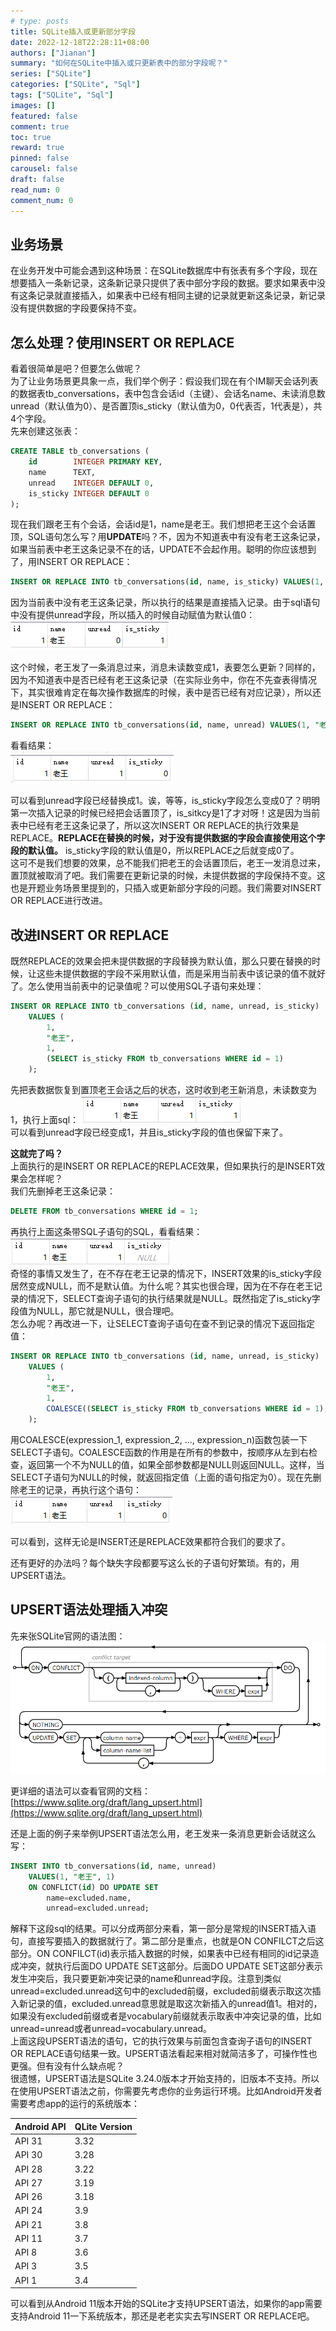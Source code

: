 ```yaml
---
# type: posts 
title: SQLite插入或更新部分字段
date: 2022-12-18T22:28:11+08:00
authors: ["Jianan"]
summary: "如何在SQLite中插入或只更新表中的部分字段呢？"
series: ["SQLite"]
categories: ["SQLite", "Sql"]
tags: ["SQLite", "Sql"]
images: []
featured: false
comment: true
toc: true
reward: true
pinned: false
carousel: false
draft: false
read_num: 0
comment_num: 0 
---
```


## 业务场景
在业务开发中可能会遇到这种场景：在SQLite数据库中有张表有多个字段，现在想要插入一条新记录，这条新记录只提供了表中部分字段的数据。要求如果表中没有这条记录就直接插入，如果表中已经有相同主键的记录就更新这条记录，新记录没有提供数据的字段要保持不变。  

## 怎么处理？使用INSERT OR REPLACE
看着很简单是吧？但要怎么做呢？  
为了让业务场景更具象一点，我们举个例子：假设我们现在有个IM聊天会话列表的数据表tb_conversations，表中包含会话id（主键）、会话名name、未读消息数unread（默认值为0）、是否置顶is_sticky（默认值为0，0代表否，1代表是），共4个字段。  
先来创建这张表：
```sql
CREATE TABLE tb_conversations (
    id        INTEGER PRIMARY KEY,
    name      TEXT,
    unread    INTEGER DEFAULT 0,
    is_sticky INTEGER DEFAULT 0
);
```
现在我们跟老王有个会话，会话id是1，name是老王。我们想把老王这个会话置顶，SQL语句怎么写？用**UPDATE**吗？不，因为不知道表中有没有老王这条记录，如果当前表中老王这条记录不在的话，UPDATE不会起作用。聪明的你应该想到了，用INSERT OR REPLACE：
```sql
INSERT OR REPLACE INTO tb_conversations(id, name, is_sticky) VALUES(1, "老王", 1);
```
因为当前表中没有老王这条记录，所以执行的结果是直接插入记录。由于sql语句中没有提供unread字段，所以插入的时候自动赋值为默认值0：  
![首次插入记录](%E9%A6%96%E6%AC%A1%E6%8F%92%E5%85%A5%E8%AE%B0%E5%BD%95.png)  

这个时候，老王发了一条消息过来，消息未读数变成1，表要怎么更新？同样的，因为不知道表中是否已经有老王这条记录（在实际业务中，你在不先查表得情况下，其实很难肯定在每次操作数据库的时候，表中是否已经有对应记录），所以还是INSERT OR REPLACE：
```sql
INSERT OR REPLACE INTO tb_conversations(id, name, unread) VALUES(1, "老王", 1);
```
看看结果：  
![覆盖插入记录](%E8%A6%86%E7%9B%96%E6%8F%92%E5%85%A5%E8%AE%B0%E5%BD%95.png)  

可以看到unread字段已经替换成1。诶，等等，is_sticky字段怎么变成0了？明明第一次插入记录的时候已经把会话置顶了，is_sitkcy是1了才对呀！这是因为当前表中已经有老王这条记录了，所以这次INSERT OR REPLACE的执行效果是REPLACE。**REPLACE在替换的时候，对于没有提供数据的字段会直接使用这个字段的默认值。** is_sticky字段的默认值是0，所以REPLACE之后就变成0了。  
这可不是我们想要的效果，总不能我们把老王的会话置顶后，老王一发消息过来，置顶就被取消了吧。我们需要在更新记录的时候，未提供数据的字段保持不变。这也是开题业务场景里提到的，只插入或更新部分字段的问题。我们需要对INSERT OR REPLACE进行改进。

## 改进INSERT OR REPLACE
既然REPLACE的效果会把未提供数据的字段替换为默认值，那么只要在替换的时候，让这些未提供数据的字段不采用默认值，而是采用当前表中该记录的值不就好了。怎么使用当前表中的记录值呢？可以使用SQL子语句来处理：
```sql
INSERT OR REPLACE INTO tb_conversations (id, name, unread, is_sticky)
    VALUES (
        1,
        "老王",
        1,
        (SELECT is_sticky FROM tb_conversations WHERE id = 1)
    );
```  
先把表数据恢复到置顶老王会话之后的状态，这时收到老王新消息，未读数变为1，执行上面sql：
![子语句保留部分字段](%E5%AD%90%E8%AF%AD%E5%8F%A5%E4%BF%9D%E7%95%99%E9%83%A8%E5%88%86%E5%AD%97%E6%AE%B5.png)  
可以看到unread字段已经变成1，并且is_sticky字段的值也保留下来了。  

**这就完了吗？**  
上面执行的是INSERT OR REPLACE的REPLACE效果，但如果执行的是INSERT效果会怎样呢？  
我们先删掉老王这条记录：  
```sql
DELETE FROM tb_conversations WHERE id = 1;
```
再执行上面这条带SQL子语句的SQL，看看结果：  
![子语句插入的sql效果](%E5%AD%90%E8%AF%AD%E5%8F%A5%E6%8F%92%E5%85%A5%E7%9A%84sql%E6%95%88%E6%9E%9C.png)  
奇怪的事情又发生了，在不存在老王记录的情况下，INSERT效果的is_sticky字段居然变成NULL，而不是默认值。为什么呢？其实也很合理，因为在不存在老王记录的情况下，SELECT查询子语句的执行结果就是NULL。既然指定了is_sticky字段值为NULL，那它就是NULL，很合理吧。  
怎么办呢？再改进一下，让SELECT查询子语句在查不到记录的情况下返回指定值：  
```sql
INSERT OR REPLACE INTO tb_conversations (id, name, unread, is_sticky)
    VALUES (
        1,
        "老王",
        1,
        COALESCE((SELECT is_sticky FROM tb_conversations WHERE id = 1), 0)
    );
```  

用COALESCE(expression_1, expression_2, ..., expression_n)函数包装一下SELECT子语句。COALESCE函数的作用是在所有的参数中，按顺序从左到右检查，返回第一个不为NULL的值，如果全部参数都是NULL则返回NULL。这样，当SELECT子语句为NULL的时候，就返回指定值（上面的语句指定为0）。现在先删除老王的记录，再执行这个语句：  
![最终效果](%E6%9C%80%E7%BB%88%E6%95%88%E6%9E%9C.png)  

可以看到，这样无论是INSERT还是REPLACE效果都符合我们的要求了。  

还有更好的办法吗？每个缺失字段都要写这么长的子语句好繁琐。有的，用UPSERT语法。

## UPSERT语法处理插入冲突

先来张SQLite官网的语法图：  
![UPSERT](UPSERT.png)

更详细的语法可以查看官网的文档：[https://www.sqlite.org/draft/lang_upsert.html](https://www.sqlite.org/draft/lang_upsert.html)  

还是上面的例子来举例UPSERT语法怎么用，老王发来一条消息更新会话就这么写： 
```sql
INSERT INTO tb_conversations(id, name, unread) 
    VALUES(1, "老王", 1) 
    ON CONFLICT(id) DO UPDATE SET 
        name=excluded.name,
        unread=excluded.unread;
```
解释下这段sql的结果。可以分成两部分来看，第一部分是常规的INSERT插入语句，直接写要插入的数据就行了。第二部分是重点，也就是ON CONFILCT之后这部分。ON CONFILCT(id)表示插入数据的时候，如果表中已经有相同的id记录造成冲突，就执行后面DO UPDATE SET这部分。后面DO UPDATE SET这部分表示发生冲突后，我只要更新冲突记录的name和unread字段。注意到类似unread=excluded.unread这句中的excluded前缀，excluded前缀表示取这次插入新记录的值，excluded.unread意思就是取这次新插入的unread值1。相对的，如果没有excluded前缀或者是vocabulary前缀就表示取表中冲突记录的值，比如unread=unread或者unread=vocabulary.unread。  
上面这段UPSERT语法的语句，它的执行效果与前面包含查询子语句的INSERT OR REPLACE语句结果一致。UPSERT语法看起来相对就简洁多了，可操作性也更强。但有没有什么缺点呢？  
很遗憾，UPSERT语法是SQLite 3.24.0版本才开始支持的，旧版本不支持。所以在使用UPSERT语法之前，你需要先考虑你的业务运行环境。比如Android开发者需要考虑app的运行的系统版本： 

|Android API|QLite Version|
|---| ---|
|API 31	|3.32|
|API 30	|3.28|
|API 28	|3.22|
|API 27	|3.19|
|API 26	|3.18|
|API 24	|3.9|
|API 21	|3.8|
|API 11	|3.7|
|API 8	|3.6|
|API 3	|3.5|
|API 1	|3.4|

可以看到从Android 11版本开始的SQLite才支持UPSERT语法，如果你的app需要支持Android 11一下系统版本，那还是老老实实去写INSERT OR REPLACE吧。